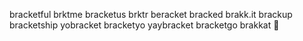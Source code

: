 
bracketful
brktme
bracketus
brktr
beracket
bracked
brakk.it
brackup
bracketship
yobracket
bracketyo
yaybracket
bracketgo
brakkat



